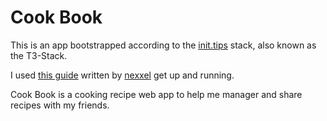 # Cook Book

This is an app bootstrapped according to the [init.tips](https://init.tips) stack, also known as the T3-Stack.

I used [this guide](https://www.nexxel.dev/blog/ct3a-guestbook) written by [nexxel](https://www.nexxel.dev/) get up and running.

Cook Book is a cooking recipe web app to help me manager and share recipes with my friends.